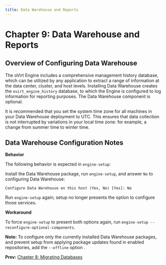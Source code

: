 ```yaml
---
title: Data Warehouse and Reports
---
```


# Chapter 9: Data Warehouse and Reports

## Overview of Configuring Data Warehouse

The oVirt Engine includes a comprehensive management history database, which can be utilized by any application to extract a range of information at the data center, cluster, and host levels. Installing Data Warehouse creates the `ovirt_engine_history` database, to which the Engine is configured to log information for reporting purposes. The Data Warehouse component is optional.

It is recommended that you set the system time zone for all machines in your Data Warehouse deployment to UTC. This ensures that data collection is not interrupted by variations in your local time zone: for example, a change from summer time to winter time.

## Data Warehouse Configuration Notes

**Behavior**

The following behavior is expected in `engine-setup`:

Install the Data Warehouse package, run `engine-setup`, and answer `No` to configuring Data Warehouse:

    Configure Data Warehouse on this host (Yes, No) [Yes]: No

Run `engine-setup` again; setup no longer presents the option to configure those services.

**Workaround**

To force `engine-setup` to present both options again, run `engine-setup --reconfigure-optional-components`.

**Note:** To configure only the currently installed Data Warehouse packages, and prevent setup from applying package updates found in enabled repositories, add the `--offline` option .

**Prev:** [Chapter 8: Migrating Databases](chap-Migrating_Databases)
